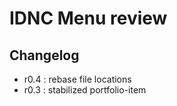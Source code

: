 # IDNC Menu review


## Changelog

* r0.4 : rebase file locations
* r0.3 : stabilized portfolio-item
